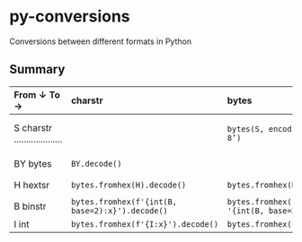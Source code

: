 # py-conversions
Conversions between different formats in Python

## Summary

|From ↓ To →|charstr|bytes|hexstr|binstr|int|
|:----------|:------|:----|:-----|:-----|:--|
|S charstr ....................||`bytes(S, encoding=’utf-8’)`|`bytes(S, encoding=’utf-8’).hex()`|`f"{int(bytes(S, encoding='utf-8').hex(), base=16):b}"`|`int(bytes(S, encoding='utf-8').hex(), base=16)`|
|BY bytes|`BY.decode()`|` `|`BY.hex()`|`f'{int(BY.hex(), base=16):b}'`|`int(BY.hex(), base=16)`|
|H hextsr|`bytes.fromhex(H).decode()`|`bytes.fromhex(H)`|` `|`f'{int(H, base=16):b}'`|`int(H, base=16)`|
|B binstr|`bytes.fromhex(f'{int(B, base=2):x}').decode()`|`bytes.fromhex(f '{int(B, base=2):x}')`|`f'{int(B, base=2):x}'`|` `|`int(B, base=2)`|
|I int|`bytes.fromhex(f'{I:x}').decode()`|`bytes.fromhex(f'{I:x}')`|`f'{I:x}'`|`f'{I:b}'`|` `|
&nbsp; &nbsp; &nbsp; &nbsp; &nbsp; &nbsp; &nbsp;